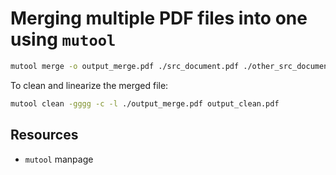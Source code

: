 # Merging multiple PDF files into one using `mutool`

```sh
mutool merge -o output_merge.pdf ./src_document.pdf ./other_src_documents/*.pdf
```

To clean and linearize the merged file:

```sh
mutool clean -gggg -c -l ./output_merge.pdf output_clean.pdf
```

## Resources

-   `mutool` manpage
